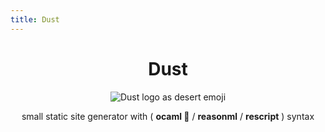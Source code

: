 ```yaml
---
title: Dust
---
```


<div align="center">

# Dust

![Dust logo as desert emoji](https://emojipedia-us.s3.dualstack.us-west-1.amazonaws.com/thumbs/120/apple/285/desert_1f3dc-fe0f.png)

small static site generator with ( **ocaml 🐫** / **reasonml** / **rescript** ) syntax
</div>